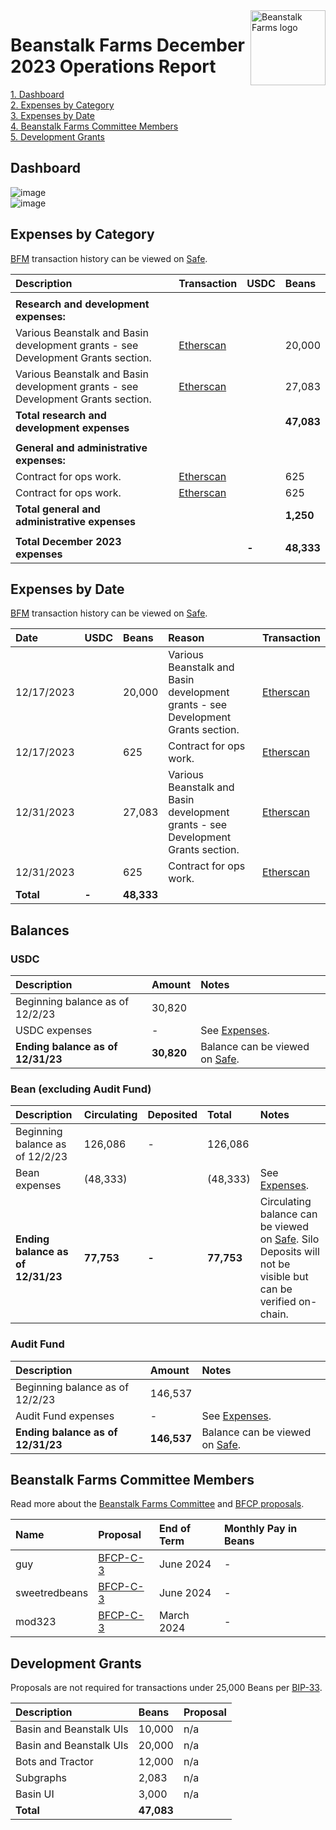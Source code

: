 <img src="https://arweave.net/jT_5PRnlx5T4olxEPanXO9m6ur5ho341aY4cmp9YNuM" alt="Beanstalk Farms logo" align="right" width="120" />

# Beanstalk Farms December 2023 Operations Report

[1. Dashboard](#dashboard)  
[2. Expenses by Category](#expenses-by-category)  
[3. Expenses by Date](#expenses-by-date)  
[4. Beanstalk Farms Committee Members](#beanstalk-farms-committee-members)  
[5. Development Grants](#development-grants)  

## Dashboard

![image](https://arweave.net/J4LAKZh87FFWg2e1adoh7nODstgh0yCxUK8XT9uu2mw)  
![image](https://arweave.net/hOYTAD6SeqTWQ2PYxRL3DlOIwU8P9QXulSSW_IL3wiU)  

## Expenses by Category

[BFM](https://docs.bean.money/almanac/governance/beanstalk-farms/bfm-dashboard) transaction history can be viewed on [Safe](https://app.safe.global/eth:0x21DE18B6A8f78eDe6D16C50A167f6B222DC08DF7/transactions/history).

| Description                                                                      | Transaction                                                                                             | USDC  | Beans      |
| :------------------------------------------------------------------------------- | :------------------------------------------------------------------------------------------------------ | :---- | :--------- |
|                                                                                  |                                                                                                         |       |            |
| **Research and development expenses:**                                           |                                                                                                         |       |            |
| Various Beanstalk and Basin development grants - see Development Grants section. | [Etherscan](https://etherscan.io/tx/0x519c0eefb59c98d69939ea5a7f789a83d25a67a414373f7493faf568d9ed6651) |       | 20,000     |
| Various Beanstalk and Basin development grants - see Development Grants section. | [Etherscan](https://etherscan.io/tx/0x162f55edb32700674f25a3a236ad5af46bc08d5e6779281878dd6b46c96923a5) |       | 27,083     |
| **Total research and development expenses**                                      |                                                                                                         |       | **47,083** |
|                                                                                  |                                                                                                         |       |            |
| **General and administrative expenses:**                                         |                                                                                                         |       |            |
| Contract for ops work.                                                           | [Etherscan](https://etherscan.io/tx/0x519c0eefb59c98d69939ea5a7f789a83d25a67a414373f7493faf568d9ed6651) |       | 625        |
| Contract for ops work.                                                           | [Etherscan](https://etherscan.io/tx/0x162f55edb32700674f25a3a236ad5af46bc08d5e6779281878dd6b46c96923a5) |       | 625        |
| **Total general and administrative expenses**                                    |                                                                                                         |       | **1,250**  |
|                                                                                  |                                                                                                         |       |            |
| **Total December 2023 expenses**                                                 |                                                                                                         | **-** | **48,333** |

## Expenses by Date

[BFM](https://docs.bean.money/almanac/governance/beanstalk-farms/bfm-dashboard) transaction history can be viewed on [Safe](https://app.safe.global/eth:0x21DE18B6A8f78eDe6D16C50A167f6B222DC08DF7/transactions/history).

| Date       | USDC  | Beans      | Reason                                                                           | Transaction                                                                                             |
| :--------- | :---- | :--------- | :------------------------------------------------------------------------------- | :------------------------------------------------------------------------------------------------------ |
| 12/17/2023 |       | 20,000     | Various Beanstalk and Basin development grants - see Development Grants section. | [Etherscan](https://etherscan.io/tx/0x519c0eefb59c98d69939ea5a7f789a83d25a67a414373f7493faf568d9ed6651) |
| 12/17/2023 |       | 625        | Contract for ops work.                                                           | [Etherscan](https://etherscan.io/tx/0x519c0eefb59c98d69939ea5a7f789a83d25a67a414373f7493faf568d9ed6651) |
| 12/31/2023 |       | 27,083     | Various Beanstalk and Basin development grants - see Development Grants section. | [Etherscan](https://etherscan.io/tx/0x162f55edb32700674f25a3a236ad5af46bc08d5e6779281878dd6b46c96923a5) |
| 12/31/2023 |       | 625        | Contract for ops work.                                                           | [Etherscan](https://etherscan.io/tx/0x162f55edb32700674f25a3a236ad5af46bc08d5e6779281878dd6b46c96923a5) |
| **Total**  | **-** | **48,333** |                                                                                  |                                                                                                         |

## Balances

### USDC

| Description                       | Amount     | Notes                                                                                                             |
| :-------------------------------- | :--------- | :---------------------------------------------------------------------------------------------------------------- |
| Beginning balance as of 12/2/23   | 30,820     |                                                                                                                   |
| USDC expenses                     | -          | See [Expenses](#expenses-by-category).                                                                            |
| **Ending balance as of 12/31/23** | **30,820** | Balance can be viewed on [Safe](https://app.safe.global/eth:0x21DE18B6A8f78eDe6D16C50A167f6B222DC08DF7/balances). |

### Bean (excluding Audit Fund)

| Description                       | Circulating | Deposited | Total      | Notes                                                                                                                                                                                         |
| :-------------------------------- | :---------- | :-------- | :--------- | :-------------------------------------------------------------------------------------------------------------------------------------------------------------------------------------------- |
| Beginning balance as of 12/2/23   | 126,086     | -         | 126,086    |                                                                                                                                                                                               |
| Bean expenses                     | (48,333)    |           | (48,333)   | See [Expenses](#expenses-by-category).                                                                                                                                                        |
| **Ending balance as of 12/31/23** | **77,753**  | **-**     | **77,753** | Circulating balance can be viewed on [Safe](https://app.safe.global/eth:0x21DE18B6A8f78eDe6D16C50A167f6B222DC08DF7/balances). Silo Deposits will not be visible but can be verified on-chain. |

### Audit Fund

| Description                       | Amount      | Notes                                                                                                             |
| :-------------------------------- | :---------- | :---------------------------------------------------------------------------------------------------------------- |
| Beginning balance as of 12/2/23   | 146,537     |                                                                                                                   |
| Audit Fund expenses               | -           | See [Expenses](#expenses-by-category).                                                                            |
| **Ending balance as of 12/31/23** | **146,537** | Balance can be viewed on [Safe](https://app.safe.global/eth:0x21DE18B6A8f78eDe6D16C50A167f6B222DC08DF7/balances). |

## Beanstalk Farms Committee Members

Read more about the [Beanstalk Farms Committee](https://docs.bean.money/almanac/governance/beanstalk-farms#beanstalk-farms-committee) and [BFCP proposals](https://docs.bean.money/almanac/governance/proposals#bfcp).

| Name          | Proposal                                                                    | End of Term | Monthly Pay in Beans |
| :------------ | :-------------------------------------------------------------------------- | :---------- | :------------------- |
| guy           | [BFCP-C-3](https://arweave.net/jAKE7eYNIqJOGVsbG5xU8EZDQPKCCXIipFzJo02tMys) | June 2024   | -                    |
| sweetredbeans | [BFCP-C-3](https://arweave.net/jAKE7eYNIqJOGVsbG5xU8EZDQPKCCXIipFzJo02tMys) | June 2024   | -                    |
| mod323        | [BFCP-C-3](https://arweave.net/jAKE7eYNIqJOGVsbG5xU8EZDQPKCCXIipFzJo02tMys) | March 2024  | -                    |

## Development Grants

Proposals are not required for transactions under 25,000 Beans per [BIP-33](https://arweave.net/-iklnExU_oJl3N2Lh0wnnGqeT8cTV0L6d6YOpbn2iKc#governance).

| Description             | Beans      | Proposal |
| :---------------------- | :--------- | :------- |
| Basin and Beanstalk UIs | 10,000     | n/a      |
| Basin and Beanstalk UIs | 20,000     | n/a      |
| Bots and Tractor        | 12,000     | n/a      |
| Subgraphs               | 2,083      | n/a      |
| Basin UI                | 3,000      | n/a      |
| **Total**               | **47,083** |          |
